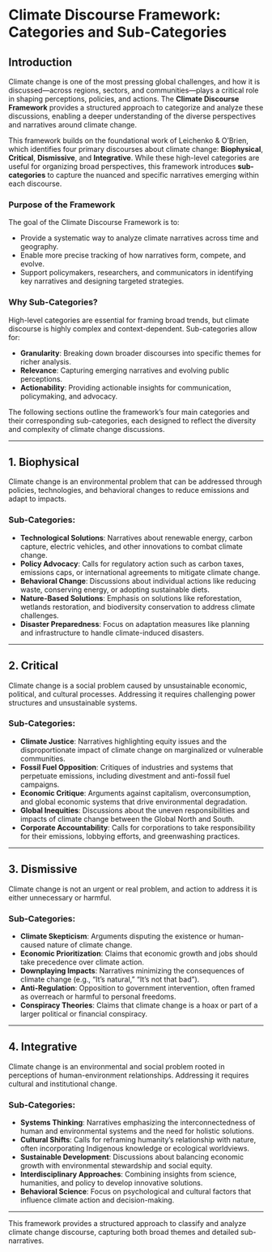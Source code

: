 # Climate Discourse Framework: Categories and Sub-Categories

## Introduction
Climate change is one of the most pressing global challenges, and how it is discussed—across regions, sectors, and communities—plays a critical role in shaping perceptions, policies, and actions. The **Climate Discourse Framework** provides a structured approach to categorize and analyze these discussions, enabling a deeper understanding of the diverse perspectives and narratives around climate change.

This framework builds on the foundational work of Leichenko & O’Brien, which identifies four primary discourses about climate change: **Biophysical**, **Critical**, **Dismissive**, and **Integrative**. While these high-level categories are useful for organizing broad perspectives, this framework introduces **sub-categories** to capture the nuanced and specific narratives emerging within each discourse.

### Purpose of the Framework
The goal of the Climate Discourse Framework is to:
- Provide a systematic way to analyze climate narratives across time and geography.
- Enable more precise tracking of how narratives form, compete, and evolve.
- Support policymakers, researchers, and communicators in identifying key narratives and designing targeted strategies.

### Why Sub-Categories?
High-level categories are essential for framing broad trends, but climate discourse is highly complex and context-dependent. Sub-categories allow for:
- **Granularity**: Breaking down broader discourses into specific themes for richer analysis.
- **Relevance**: Capturing emerging narratives and evolving public perceptions.
- **Actionability**: Providing actionable insights for communication, policymaking, and advocacy.

The following sections outline the framework’s four main categories and their corresponding sub-categories, each designed to reflect the diversity and complexity of climate change discussions.

---

## **1. Biophysical**
Climate change is an environmental problem that can be addressed through policies, technologies, and behavioral changes to reduce emissions and adapt to impacts.

### Sub-Categories:
- **Technological Solutions**: Narratives about renewable energy, carbon capture, electric vehicles, and other innovations to combat climate change.
- **Policy Advocacy**: Calls for regulatory action such as carbon taxes, emissions caps, or international agreements to mitigate climate change.
- **Behavioral Change**: Discussions about individual actions like reducing waste, conserving energy, or adopting sustainable diets.
- **Nature-Based Solutions**: Emphasis on solutions like reforestation, wetlands restoration, and biodiversity conservation to address climate challenges.
- **Disaster Preparedness**: Focus on adaptation measures like planning and infrastructure to handle climate-induced disasters.

---

## **2. Critical**
Climate change is a social problem caused by unsustainable economic, political, and cultural processes. Addressing it requires challenging power structures and unsustainable systems.

### Sub-Categories:
- **Climate Justice**: Narratives highlighting equity issues and the disproportionate impact of climate change on marginalized or vulnerable communities.
- **Fossil Fuel Opposition**: Critiques of industries and systems that perpetuate emissions, including divestment and anti-fossil fuel campaigns.
- **Economic Critique**: Arguments against capitalism, overconsumption, and global economic systems that drive environmental degradation.
- **Global Inequities**: Discussions about the uneven responsibilities and impacts of climate change between the Global North and South.
- **Corporate Accountability**: Calls for corporations to take responsibility for their emissions, lobbying efforts, and greenwashing practices.

---

## **3. Dismissive**
Climate change is not an urgent or real problem, and action to address it is either unnecessary or harmful.

### Sub-Categories:
- **Climate Skepticism**: Arguments disputing the existence or human-caused nature of climate change.
- **Economic Prioritization**: Claims that economic growth and jobs should take precedence over climate action.
- **Downplaying Impacts**: Narratives minimizing the consequences of climate change (e.g., “It’s natural,” “It’s not that bad”).
- **Anti-Regulation**: Opposition to government intervention, often framed as overreach or harmful to personal freedoms.
- **Conspiracy Theories**: Claims that climate change is a hoax or part of a larger political or financial conspiracy.

---

## **4. Integrative**
Climate change is an environmental and social problem rooted in perceptions of human-environment relationships. Addressing it requires cultural and institutional change.

### Sub-Categories:
- **Systems Thinking**: Narratives emphasizing the interconnectedness of human and environmental systems and the need for holistic solutions.
- **Cultural Shifts**: Calls for reframing humanity’s relationship with nature, often incorporating Indigenous knowledge or ecological worldviews.
- **Sustainable Development**: Discussions about balancing economic growth with environmental stewardship and social equity.
- **Interdisciplinary Approaches**: Combining insights from science, humanities, and policy to develop innovative solutions.
- **Behavioral Science**: Focus on psychological and cultural factors that influence climate action and decision-making.

---

This framework provides a structured approach to classify and analyze climate change discourse, capturing both broad themes and detailed sub-narratives.
